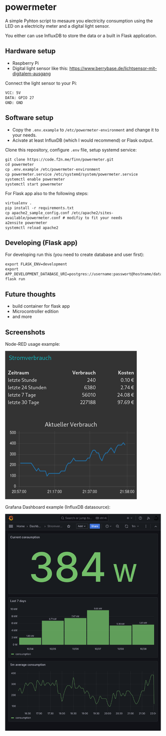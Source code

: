 # powermeter


A simple Pyhton script to mesaure you electricity consumption using the LED on a electricity meter and a digital light sensor.

You either can use InfluxDB to store the data or a built in Flask application.

## Hardware setup

- Raspberry Pi
- Digital light sensor like this: https://www.berrybase.de/lichtsensor-mit-digitalem-ausgang

Connect the light sensor to your Pi:

```
VCC: 5V
DATA: GPIO 27
GND: GND
```

## Software setup

- Copy the `.env.example` to `/etc/powermeter-environment` and change it to your needs.
- Acivate at least InfluxDB (which I would recommend) or Flask output.

Clone this repository, configure `.env` file, setup systemd service:

```
git clone https://code.f2n.me/finn/powermeter.git
cd powermeter
cp .env.example /etc/powermeter-environment
cp powermeter.service /etc/systemd/system/powermeter.service
systemctl enable powermeter
systemctl start powermeter
```

For Flask app also to the following steps:

```
virtualenv .
pip install -r requirements.txt
cp apache2_sample_config.conf /etc/apache2/sites-available/powermeter.conf # modifiy to fit your needs
a2ensite powermeter
systemctl reload apache2
```

## Developing (Flask app)

For developing run this (you need to create database and user first):

```
export FLASK_ENV=development
export APP_DEVELOPMENT_DATABASE_URI=postgres://username:passwort@hostname/database
flask run
```

## Future thoughts

- build container for flask app
- Microcontroller edition
- and more

## Screenshots

Node-RED usage example:

![Node-RED Dashboard](/screenshots/nodered.png)

Grafana Dashboard example (InfluxDB datasource):

![Grafana Dashboard](/screenshots/grafana.png)





